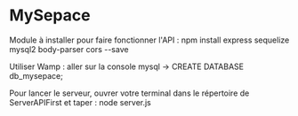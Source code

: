 # MySepace

Module à installer pour faire fonctionner l'API :
npm install express sequelize mysql2 body-parser cors --save

Utiliser Wamp :
aller sur la console mysql ->
CREATE DATABASE db_mysepace;

Pour lancer le serveur, ouvrer votre terminal dans le répertoire de ServerAPIFirst et taper :
node server.js

